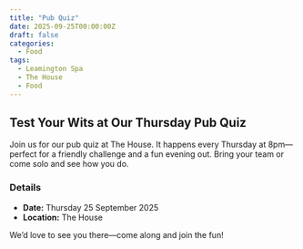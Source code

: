 ```yaml
---
title: "Pub Quiz"
date: 2025-09-25T00:00:00Z
draft: false
categories:
  - Food
tags:
  - Leamington Spa
  - The House
  - Food
---
```


## Test Your Wits at Our Thursday Pub Quiz

Join us for our pub quiz at The House. It happens every Thursday at 8pm—perfect for a friendly challenge and a fun evening out. Bring your team or come solo and see how you do.

### Details
- **Date:** Thursday 25 September 2025
- **Location:** The House

We’d love to see you there—come along and join the fun!